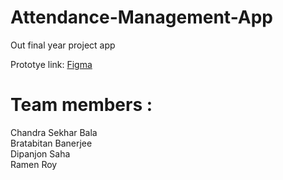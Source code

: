 # Attendance-Management-App
Out final year project app

Prototye link: <a href="https://www.figma.com/file/noRd5ORgXFJHgIDtjcBfLS/Attendance-App_Degisn(Chandra)"> Figma </a>

# Team members : 
<a herf="https://github.com/Chandra-Sekhar-Bala"> Chandra Sekhar Bala </a><br>
<a herf="https://github.com/neelqq"> Bratabitan Banerjee </a> <br>
<a herf="https://github.com/dip-ai"> Dipanjon Saha </a><br>
<a herf="https://github.com/ramenroy"> Ramen Roy </a>

